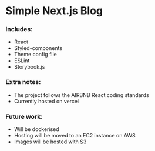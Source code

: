 # Simple Next.js Blog

### Includes:
- React
- Styled-components
- Theme config file
- ESLint
- Storybook.js

### Extra notes:
- The project follows the AIRBNB React coding standards
- Currently hosted on vercel

### Future work:
- Will be dockerised
- Hosting will be moved to an EC2 instance on AWS
- Images will be hosted with S3
